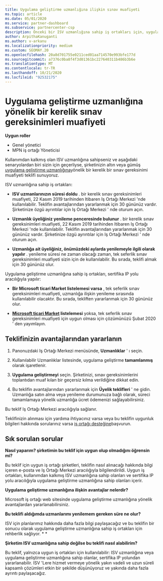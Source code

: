 ```yaml
---
title: Uygulama geliştirme uzmanlığına ilişkin sınav muafiyeti
ms.topic: article
ms.date: 05/01/2020
ms.service: partner-dashboard
ms.subservice: partnercenter-csp
description: Önceki bir ISV uzmanlığına sahip iş ortakları için, uygulama geliştirme uzmanlığına yönelik bir kerelik bir sınav gereksinimi muafiyeti kazanalma hakkında bilgi edinin
author: ArpithaKanuganti
ms.author: v-arkanu
ms.localizationpriority: medium
ms.custom: SEOMAY.20
ms.openlocfilehash: 20a8d701755e0211ced01aa714570e993bfe177d
ms.sourcegitcommit: a7376c0ba8f4f3d01361bc227640311b486b3b6e
ms.translationtype: MT
ms.contentlocale: tr-TR
ms.lasthandoff: 10/21/2020
ms.locfileid: "92532175"
---
```

# <a name="one-time-exam-requirements-exemption-for-the-application-development-competency"></a>Uygulama geliştirme uzmanlığına yönelik bir kerelik sınav gereksinimleri muafiyeti

**Uygun roller**

- Genel yönetici
- MPN iş ortağı Yöneticisi

Kullanımdan kalkmış olan ISV uzmanlığına sahipseniz ve aşağıdaki senaryolardan biri sizin için geçerliyse, şirketinizin altın veya gümüş [uygulama geliştirme uzmanlığına](https://partner.microsoft.com/membership/application-development-competency)yönelik bir kerelik bir sınav gereksinimi muafiyeti teklifi sunuyoruz. 

ISV uzmanlığına sahip iş ortakları:

- **ISV uzmanlarınızın süresi doldu** . bir kerelik sınav gereksinimleri muafiyeti, 22 Kasım 2019 tarihinden Itibaren Iş Ortağı Merkezi 'nde kullanılabilir. Teklifin avantajlarından yararlanmak için 30 gününüz vardır. Şirketinize özgü ayrıntılar için Iş Ortağı Merkezi ' nde oturum açın.

- **Uzmanlık üyeliğiniz yenileme penceresinde bulunur** . bir kerelik sınav gereksinimleri muafiyeti, 22 Kasım 2019 tarihinden Itibaren Iş Ortağı Merkezi 'nde kullanılabilir. Teklifin avantajlarından yararlanmak için 30 gününüz vardır. Şirketinize özgü ayrıntılar için Iş Ortağı Merkezi ' nde oturum açın.

- **Uzmanlığa ait üyeliğiniz, önümüzdeki aylarda yenilemeyle ilgili olarak yapılır** . yenileme süresi ne zaman olacağı zaman, tek seferlik sınav gereksinimleri muafiyeti sizin için de kullanılabilir. Bu sırada, teklifi almak için 30 gününüz olur.

Uygulama geliştirme uzmanlığına sahip iş ortakları, sertifika IP yolu aracılığıyla yapılır:

- **Bir Microsoft ticari Market listelemesi varsa** , tek seferlik sınav gereksinimleri muafiyeti, uzmanlığa ilişkin yenileme sırasında kullanılabilir olacaktır. Bu sırada, tekliften yararlanmak için 30 gününüz olur.

- **[Microsoft ticari Market](https://azure.microsoft.com/overview/commercial-marketplace/) listelemesi** yoksa, tek seferlik sınav gereksinimleri muafiyeti için uygun olması için çözümünüzü Şubat 2020 ' den yayımlayın.

## <a name="how-to-take-advantage-of-your-offer"></a>Teklifinizin avantajlarından yararlanın

1. Panonuzdaki Iş Ortağı Merkezi menüsünde, **Uzmanlıklar** ' ı seçin.
2. Kullanılabilir Uzmanlıklar listesinde, uygulama geliştirme **tamamlanmış** olarak işaretlenir.

3. **Uygulama geliştirmeyi** seçin. Şirketinizi, sınav gereksinimlerini toplantıdan muaf kılan bir geçersiz kılma verildiğine dikkat edin. 

4. Bu teklifin avantajlarından yararlanmak için **Üyelik teklifleri** ' ne gidin. Uzmanlığa satın alma veya yenileme durumunuza bağlı olarak, süreci tamamlamaya yönelik uzmanlığa ücret ödemenizi sağlayabilirsiniz. 

Bu teklif Iş Ortağı Merkezi aracılığıyla sağlanır.

Teklifinizin alınması için yardıma ihtiyacınız varsa veya bu teklifin uygunluk bilgileri hakkında sorularınız varsa [iş ortağı desteğine](https://partner.microsoft.com/Support)başvurun. 

## <a name="frequently-asked-questions"></a>Sık sorulan sorular

**Nasıl yaparım? şirketimin bu teklif için uygun olup olmadığını öğrensin mi?**

Bu teklif için uygun iş ortağı şirketleri, teklifin nasıl alınacağı hakkında bilgi içeren e-posta ve Iş Ortağı Merkezi aracılığıyla bilgilendirildi. Uygun iş ortakları, kullanımdan kalkmış ISV uzmanlığına sahip olanları ve sertifika IP yolu aracılığıyla uygulama geliştirme uzmanlığına sahip olanları içerir. 

**Uygulama geliştirme uzmanlığına ilişkin avantajlar nelerdir?**

Microsoft iş ortağı web sitesinde uygulama geliştirme uzmanlığına yönelik avantajlardan yararlanabilirsiniz. 

**Bu teklifi aldığımda uzmanlarımı yenilemem gereken süre ne olur?** 

ISV için planlarımız hakkında daha fazla bilgi paylaşacağız ve bu teklifin bir sonucu olarak uygulama geliştirme uzmanlığına sahip iş ortakları için rehberlik sağlıyor. * *  

**Şirketim ISV uzmanlığına sahip değilse bu teklifi nasıl alabilirim?**

Bu teklif, yalnızca uygun iş ortakları için kullanılabilir: ISV uzmanlığına veya uygulama geliştirme uzmanlığına sahip olanlar, sertifika IP yolundan yararlanabilir. ISV 'Lere hizmet vermeye yönelik yakın vadeli ve uzun süreli kapsamlı çözümleri etkin bir şekilde düşünüyoruz ve yakında daha fazla ayrıntı paylaşacağız. 


